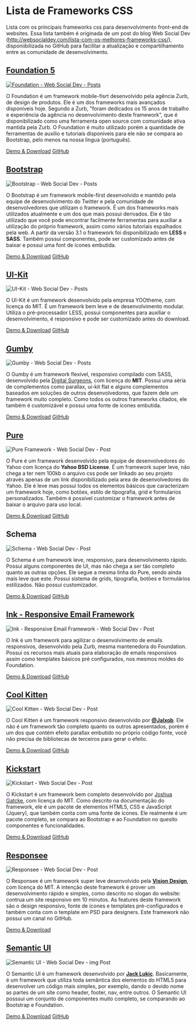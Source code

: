 Lista de Frameworks CSS
==================

Lista com os principais frameworks css para desenvolvimento front-end de websites. Essa lista também é originada de um post do blog Web Social Dev (http://websocialdev.com/lista-com-os-melhores-frameworks-css/), disponiibilizada no GitHub para facilitar a atualização e compartilhamento entre as comunidade de desenvolvimento.

<h2><a href="http://foundation.zurb.com/index.html">Foundation 5</a></h2>

<a href="http://foundation.zurb.com/index.html"><img src="http://websocialdev.com/wp-content/uploads/2014/03/foundation_websocialdev_post.png" alt="Foundation - Web Social Dev - Posts" class="alignnone size-full wp-image-1298" /></a>

O Foundation é um framework mobile-fisrt desenvolvido pela agência Zurb, de design de produtos. Ele é um dos frameworks mais avançados disponíveis hoje. Segundo a Zurb, "foram dedicados os 15 anos de trabalho e experiência da agência no desenvolvimento deste framework", que é disponibilizado como uma ferramenta open source com comunidade ativa mantida pela Zurb. O Foundation é muito utilizado porém a quantidade de ferramentas de auxilio e tutoriais disponíveis para ele não se compara ao Bootstrap, pelo menos na nossa lingua (português).

<a href="http://foundation.zurb.com/index.html" class="button">Demo & Download</a> <a href="https://github.com/zurb/foundation" class="button">GitHub</a>

<h2><a href="http://getbootstrap.com/">Bootstrap</a></h2>

<img src="http://websocialdev.com/wp-content/uploads/2014/03/bootstrap_websocialdev_posts.png" alt="Bootstrap - Web Social Dev - Posts" class="alignnone size-full wp-image-1311" />

O Bootstrap é um framework mobile-first desenvolvido e mantido pela equipe de desenvolvimento do Twitter e pela comunidade de desenvolvedores que utilizam o framework. É um dos frameworks mais utilizados atualmente e um dos que mais possui derivados. Ele é tão utilizado que você pode encontrar facilmente ferramentas para auxiliar a utilização do próprio framework, assim como vários tutoriais espalhados pela web. A partir da versão 3.1 o framework foi disponibilizado em <strong>LESS</strong> e <strong>SASS</strong>. Também possui componentes, pode ser customizado antes de baixar e possui uma font de ícones embutida.

<a href="http://getbootstrap.com/" class="button">Demo & Download</a> <a href="https://github.com/twbs/bootstrap" class="button">GitHub</a>

<h2><a href="http://getuikit.com/">UI-Kit</a></h2>

<img src="http://websocialdev.com/wp-content/uploads/2014/03/uikit_websocialdev_post.png" alt="UI-Kit - Web Social Dev - Posts" class="alignnone size-full wp-image-1314" />

O UI-Kit é um framework desenvolvido pela empresa YOOtheme, com licença do MIT. É um framework bem leve e de desenvolvimento modular. Utiliza o pré-processador LESS, possui componentes para auxiliar o desenvolvimento, é responsivo e pode ser customizado antes do download. 

<a href="http://getuikit.com/" class="button">Demo & Download</a> <a href="https://github.com/uikit/uikit" class="button">GitHub</a>

<h2><a href="http://gumbyframework.com/">Gumby</a></h2>

<img src="http://websocialdev.com/wp-content/uploads/2014/03/gumby_websocialdev_post.png" alt="Gumby - Web Social Dev - Posts" class="alignnone size-full wp-image-1321" />

O Gumby é um framework flexível, responsivo compilado com SASS, desenvolvido pela <a href="http://www.digitalsurgeons.com/">Digital Surgeons</a>, com licença do <strong>MIT</strong>. Possui uma séria de complementos como parallax, ui-kit flat e alguns complementos baseados em soluções de outros desenvolvedores, que fazem dele um framework muito completo. Como todos os outros frameworks citados, ele também é customizável e possui uma fonte de ícones embutida.

<a href="http://gumbyframework.com/" class="button">Demo & Download</a> <a href="https://github.com/GumbyFramework/Gumby" class="button">GitHub</a>

<h2><a href="http://purecss.io/">Pure</a></h2>

<img src="http://websocialdev.com/wp-content/uploads/2014/03/pureframework_websocialdev_post.png" alt="Pure Framework - Web Social Dev - Post" class="alignnone size-full wp-image-1330" />

O Pure é um framework desenvolvido pela equipe de desenvolvedores do Yahoo com licença do <strong>Yahoo BSD License</strong>. É um framework super leve, não chega a ter nem 100kb o arquivo css pode ser linkado ao seu projeto através apenas de um link disponibilizado pela area de desenvolvedores do Yahoo. Ele é leve mas possui todos os elementos básicos que caracterizam um framework hoje, como botões, estilo de tipografia, grid e formularios personalizados. Também é possível customizar o framework antes de  baixar o arquivo para uso local.

<a href="http://purecss.io/" class="button">Demo & Download</a> <a href="https://github.com/yui/pure/" class="button">GitHub</a>

<h2>Schema</h2>

<img src="http://websocialdev.com/wp-content/uploads/2014/03/schema_websocialdev_post.png" alt="Schema - Web Social Dev - Post" class="alignnone size-full wp-image-1337" />

O Schema é um framework leve, responsivo, para desenvolvimento rápido. Possui alguns componentes de UI, mas não chega a ser tão completo quanto as outras opções. Ele segue a mesma linha do Pure, sendo ainda mais leve que este. Possui sistema de grids, tipografia, botões e formulários estilizados. Não possui customizador.

<a href="http://danmalarkey.github.io/schema/" class="button">Demo & Download</a> <a href="https://github.com/danmalarkey/schema" class="button">GitHub</a>

<h2><a href="http://zurb.com/ink/">Ink - Responsive Email Framework</a></h2>

<img src="http://websocialdev.com/wp-content/uploads/2014/03/inkemailframework_websocialdev_post.png" alt="Ink - Responsive Email Framework - Web Social Dev - Post" class="alignnone size-full wp-image-1351" />

O Ink é um framework para agilizar o desenvolvimento de emails responsivos, desenvolvido pela Zurb, mesma mantenedora do Foundation. Possui os recursos mais atuais para elaboração de emails responsivos assim como templates básicos pré configurados, nos mesmos moldes do Foundation.

<a href="http://zurb.com/ink/" class="button">Demo & Download</a> <a href="https://github.com/zurb/ink" class="button">GitHub</a>

<h2><a href="http://jalxob.com/cool-kitten/">Cool Kitten</a></h2>

<img src="http://websocialdev.com/wp-content/uploads/2014/03/coolkitten_websocialdev_post.png" alt="Cool Kitten - Web Social Dev - Post" class="alignnone size-full wp-image-1354" />

O Cool Kitten é um framework responsivo desenvolvido por <a href="https://twitter.com/Jalxob" target="_blank"><strong>@Jalxob</strong></a>. Ele não é um framework tão completo quanto os outros apresentados, porém é um dos que contém efeito parallax embutido no próprio código fonte, você não precisa de bibliotecas de terceiros para gerar o efeito.

<a href="http://jalxob.com/cool-kitten/" class="button">Demo & Download</a> <a href="https://github.com/jalxob/cool-kitten" class="button">GitHub</a>

<h2><a href="http://www.99lime.com/elements/">Kickstart</a></h2>

<img src="http://websocialdev.com/wp-content/uploads/2014/03/kickstart_websocialdev_post.png" alt="Kickstart - Web Social Dev - Post" class="alignnone size-full wp-image-1357" />

O Kickstart é um framework bem completo desenvolvido por <a href="http://www.99lime.com/_bak2/">Joshua Gatcke</a>, com licença do MIT. Como descrito na documentação do framework, ele é um pacote de elementos HTML5, CSS e JavaScript (Jquery), que também conta com uma fonte de ícones. Ele realmente é um pacote completo, se compara ao Bootstrap e ao Foundation no quesito componentes e funcionalidades.

<a href="http://www.99lime.com/elements/" class="button">Demo & Download</a> <a href="https://github.com/joshuagatcke/HTML-KickStart" class="button">GitHub</a>

<h2><a href="http://www.myresponsee.com/">Responsee</a></h2>

<img src="http://websocialdev.com/wp-content/uploads/2014/03/responsee_websocialdev_post.png" alt="Responsee - Web Social Dev - Post" class="alignnone size-full wp-image-1359" />

O Responsee é um framework super leve desenvolvido pela <a href="http://www.visiondesign.sk/"><strong>Vision Design</strong></a>, com licença do MIT. A intenção deste framework é prover um desenvolvimento rápido e simples, como descrito no slogan do website: contrua um site responsivo em 10 minutos. As features deste framework são o design responsivo, fonte de ícones e templates pré-configurados e também conta com o template em PSD para designers. Este framework não possui um canal no GitHub.

<a href="http://www.myresponsee.com/" class="button">Demo & Download</a>

<h2><a href="http://semantic-ui.com/">Semantic UI</a></h2>

<img src="http://websocialdev.com/wp-content/uploads/2014/04/semanticui_websocialdev_img_post.png" alt="Semantic UI - Web Social Dev - img Post" class="alignnone size-full wp-image-1406" />

O Semantic UI é um framework desenvolvido por <a href="https://github.com/jlukic"><strong>Jack Lukic</strong></a>. Basicamente, é um framework que utiliza toda semântica dos elementos do HTML5 para desenvolver um código mais simples, por exemplo, dando o devido nome as partes de um site como header, footer, nav, entre outros. O Semantic UI posssui um conjunto de componentes muito completo, se comparando ao Bootstrap e Foundation.

<a href="http://semantic-ui.com/" class="button">Demo & Download</a> <a href="https://github.com/Semantic-Org/Semantic-UI" class="button">GitHub</a>
